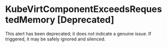 # KubeVirtComponentExceedsRequestedMemory [Deprecated]
<!-- Edited by apinnick, Nov 2022-->

This alert has been deprecated; it does not indicate a genuine issue. If triggered, it may be safely ignored and silenced.
